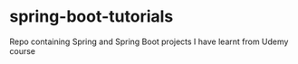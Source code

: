 # spring-boot-tutorials
Repo containing Spring and Spring Boot projects I have learnt from Udemy course
